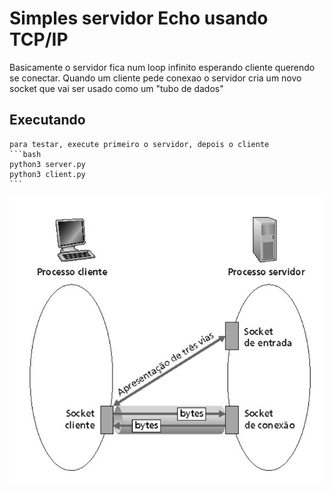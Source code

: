 # Simples servidor Echo usando TCP/IP
 Basicamente o servidor fica num loop infinito esperando cliente querendo se conectar.
 Quando um cliente pede conexao o servidor cria um novo socket que vai ser usado como um "tubo de dados"
## Executando
    para testar, execute primeiro o servidor, depois o cliente
    ```bash
    python3 server.py
    python3 client.py
    ```
![pic](pic.png)
